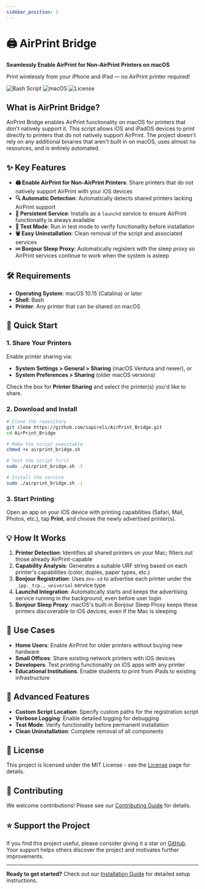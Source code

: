 ```yaml
---
sidebar_position: 1
---
```


# 🖨️ AirPrint Bridge

**Seamlessly Enable AirPrint for Non-AirPrint Printers on macOS**

Print wirelessly from your iPhone and iPad — no AirPrint printer required!

![Bash Script](https://img.shields.io/badge/bash_script-%23121011.svg?style=for-the-badge&logo=gnu-bash&logoColor=white) ![macOS](https://img.shields.io/badge/mac%20os-000000?style=for-the-badge&logo=macos&logoColor=F0F0F0) ![License](https://img.shields.io/badge/license-MIT-blue.svg?style=for-the-badge)

## What is AirPrint Bridge?

AirPrint Bridge enables AirPrint functionality on macOS for printers that don't natively support it. This script allows iOS and iPadOS devices to print directly to printers that do not natively support AirPrint. The project doesn't rely on any additional binaries that aren't built in on macOS, uses almost no resources, and is entirely automated.

## ✨ Key Features

- **🖨️ Enable AirPrint for Non-AirPrint Printers**: Share printers that do not natively support AirPrint with your iOS devices
- **🔍 Automatic Detection**: Automatically detects shared printers lacking AirPrint support
- **🔄 Persistent Service**: Installs as a `launchd` service to ensure AirPrint functionality is always available
- **🧪 Test Mode**: Run in test mode to verify functionality before installation
- **🗑️ Easy Uninstallation**: Clean removal of the script and associated services
- **💤 Bonjour Sleep Proxy**: Automatically registers with the sleep proxy so AirPrint services continue to work when the system is asleep

## 🛠️ Requirements

- **Operating System**: macOS 10.15 (Catalina) or later
- **Shell**: Bash
- **Printer**: Any printer that can be shared on macOS

## 🚀 Quick Start

### 1. Share Your Printers

Enable printer sharing via:
- **System Settings > General > Sharing** (macOS Ventura and newer), or
- **System Preferences > Sharing** (older macOS versions)

Check the box for **Printer Sharing** and select the printer(s) you'd like to share.

### 2. Download and Install

```bash
# Clone the repository
git clone https://github.com/sapireli/AirPrint_Bridge.git
cd AirPrint_Bridge

# Make the script executable
chmod +x airprint_bridge.sh

# Test the script first
sudo ./airprint_bridge.sh -t

# Install the service
sudo ./airprint_bridge.sh -i
```

### 3. Start Printing

Open an app on your iOS device with printing capabilities (Safari, Mail, Photos, etc.), tap **Print**, and choose the newly advertised printer(s).

## 💡 How It Works

1. **Printer Detection**: Identifies all shared printers on your Mac; filters out those already AirPrint-capable
2. **Capability Analysis**: Generates a suitable URF string based on each printer's capabilities (color, duplex, paper types, etc.)
3. **Bonjour Registration**: Uses `dns-sd` to advertise each printer under the `_ipp._tcp.,_universal` service type
4. **Launchd Integration**: Automatically starts and keeps the advertising service running in the background, even before user login
5. **Bonjour Sleep Proxy**: macOS's built-in Bonjour Sleep Proxy keeps these printers discoverable to iOS devices, even if the Mac is sleeping

## 🎯 Use Cases

- **Home Users**: Enable AirPrint for older printers without buying new hardware
- **Small Offices**: Share existing network printers with iOS devices
- **Developers**: Test printing functionality on iOS apps with any printer
- **Educational Institutions**: Enable students to print from iPads to existing infrastructure

## 🔧 Advanced Features

- **Custom Script Location**: Specify custom paths for the registration script
- **Verbose Logging**: Enable detailed logging for debugging
- **Test Mode**: Verify functionality before permanent installation
- **Clean Uninstallation**: Complete removal of all components

## 📄 License

This project is licensed under the MIT License - see the [License](/docs/license) page for details.

## 🤝 Contributing

We welcome contributions! Please see our [Contributing Guide](/docs/contributing) for details.

## ⭐ Support the Project

If you find this project useful, please consider giving it a star on [GitHub](https://github.com/sapireli/AirPrint_Bridge). Your support helps others discover the project and motivates further improvements.

---

**Ready to get started?** Check out our [Installation Guide](/docs/installation) for detailed setup instructions.
